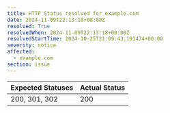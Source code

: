 ```yaml
---
title: HTTP Status resolved for example.com
date: 2024-11-09T22:13:18+00:00Z
resolved: True
resolvedWhen: 2024-11-09T22:13:18+00:00Z
resolvedStartTime: 2024-10-25T21:09:43.191474+00:00
severity: notice
affected:
  - example.com
section: issue
---
```


| Expected Statuses | Actual Status  |
|-------------------|----------------|
| 200, 301, 302 | 200 |

